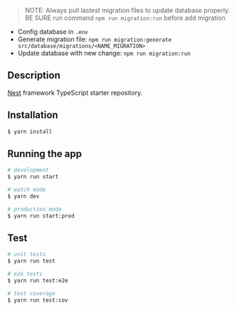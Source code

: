 > NOTE: Always pull lastest migration files to update database properly. BE SURE run command `npm run migration:run` before add migration

- Config database in `.env`
- Generate migration file: `npm run migration:generate src/database/migrations/<NAME_MIGRATION>`
- Update database with new change: `npm run migration:run`

## Description

[Nest](https://github.com/nestjs/nest) framework TypeScript starter repository.

## Installation

```bash
$ yarn install
```

## Running the app

```bash
# development
$ yarn run start

# watch mode
$ yarn dev

# production mode
$ yarn run start:prod
```

## Test

```bash
# unit tests
$ yarn run test

# e2e tests
$ yarn run test:e2e

# test coverage
$ yarn run test:cov
```